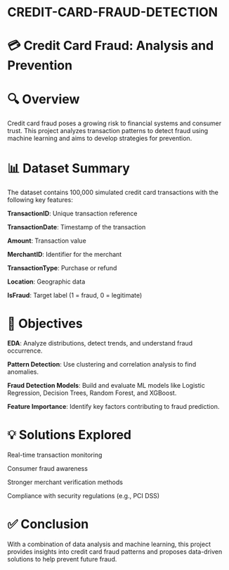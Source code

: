 # CREDIT-CARD-FRAUD-DETECTION
# 💳 Credit Card Fraud: Analysis and Prevention
# 🔍 Overview
Credit card fraud poses a growing risk to financial systems and consumer trust. This project analyzes transaction patterns to detect fraud using machine learning and aims to develop strategies for prevention.

# 📊 Dataset Summary
The dataset contains 100,000 simulated credit card transactions with the following key features:

**TransactionID**: Unique transaction reference

 **TransactionDate**: Timestamp of the transaction

**Amount**: Transaction value

**MerchantID**: Identifier for the merchant

**TransactionType**: Purchase or refund

**Location**: Geographic data

**IsFraud**: Target label (1 = fraud, 0 = legitimate)

# 🎯 Objectives
 **EDA**: Analyze distributions, detect trends, and understand fraud occurrence.

**Pattern Detection**: Use clustering and correlation analysis to find anomalies.

**Fraud Detection Models**: Build and evaluate ML models like Logistic Regression, Decision Trees, Random Forest, and XGBoost.

**Feature Importance**: Identify key factors contributing to fraud prediction.

# 💡 Solutions Explored
Real-time transaction monitoring

Consumer fraud awareness

Stronger merchant verification methods

Compliance with security regulations (e.g., PCI DSS)

# ✅ Conclusion
With a combination of data analysis and machine learning, this project provides insights into credit card fraud patterns and proposes data-driven solutions to help prevent future fraud.
